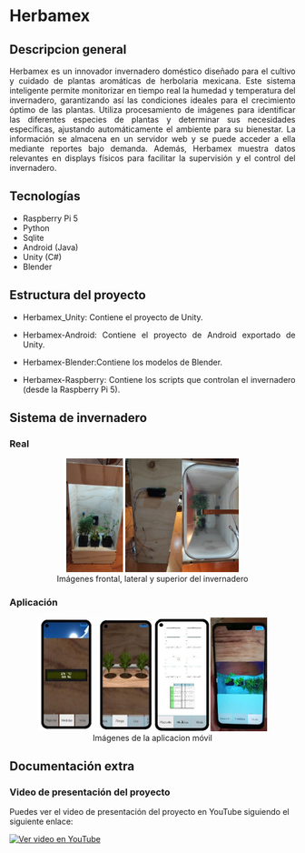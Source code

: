 # Herbamex

## Descripcion general
<p style="text-align: justify;">Herbamex es un innovador invernadero doméstico diseñado para el cultivo y cuidado de plantas aromáticas de herbolaria mexicana. Este sistema inteligente permite monitorizar en tiempo real la humedad y temperatura del invernadero, garantizando así las condiciones ideales para el crecimiento óptimo de las plantas. Utiliza procesamiento de imágenes para identificar las diferentes especies de plantas y determinar sus necesidades específicas, ajustando automáticamente el ambiente para su bienestar. La información se almacena en un servidor web y se puede acceder a ella mediante reportes bajo demanda. Además, Herbamex muestra datos relevantes en displays físicos para facilitar la supervisión y el control del invernadero.</p>

## Tecnologías
* Raspberry Pi 5
* Python
* Sqlite
* Android (Java)
* Unity (C#)
* Blender

## Estructura del proyecto
* <p style="text-align: justify;"> Herbamex_Unity: Contiene el proyecto de Unity.<p>
* <p style="text-align: justify;"> Herbamex-Android: Contiene el proyecto de Android exportado de Unity.<p>
* <p style="text-align: justify;"> Herbamex-Blender:Contiene los modelos de Blender.<p>
* <p style="text-align: justify;"> Herbamex-Raspberry: Contiene los scripts que controlan el invernadero (desde la Raspberry Pi 5).<p>

## Sistema de invernadero

### Real

<p align="center"><img src="Imagenes\Frente.jpg" width=100 height=200></img> <img src="Imagenes\Lateral.jpg" width=100 height=200></img><img src="Imagenes\Superior.jpg" width=100 height=200></img><br>Imágenes frontal, lateral y superior del invernadero</p>

### Aplicación

<p align="center"><img src="Imagenes\LCD.jpg" width=100 height=200></img> <img src="Imagenes\Riego.jpg" width=100 height=200></img><img src="Imagenes\Reporte.jpg" width=100 height=200></img><img src="Imagenes\Vista.jpg" width=100 height=200></img><br>Imágenes de la aplicacion móvil</p>

## Documentación extra

### Video de presentación del proyecto
Puedes ver el video de presentación del proyecto en YouTube siguiendo el siguiente enlace:

[![Ver video en YouTube](https://img.youtube.com/vi/Byb33qHWKMc/0.jpg)](https://www.youtube.com/watch?v=Byb33qHWKMc)
